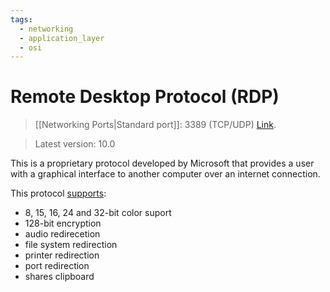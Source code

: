 ```yaml
---
tags:
  - networking
  - application_layer
  - osi
---
```

# Remote Desktop Protocol (RDP)

>[[Networking Ports|Standard port]]: 3389 (TCP/UDP)
>[Link](https://en.wikipedia.org/wiki/Remote_Desktop_Protocol).

>Latest version: 10.0

This is a proprietary protocol developed by Microsoft that provides a user with a graphical interface to another computer over an internet connection.

This protocol [supports](https://en.wikipedia.org/wiki/Remote_Desktop_Protocol#Features):

- 8, 15, 16, 24 and 32-bit color suport
- 128-bit encryption
- audio redirecetion
- file system redirection
- printer redirection
- port redirection
- shares clipboard
